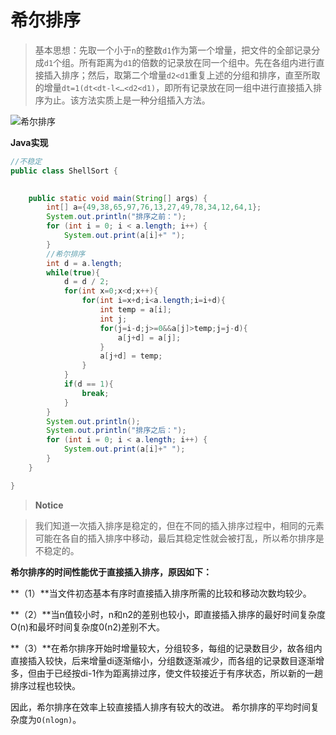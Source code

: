 # 希尔排序

> 基本思想：先取一个小于`n`的整数`d1`作为第一个增量，把文件的全部记录分成`d1`个组。所有距离为`d1`的倍数的记录放在同一个组中。先在各组内进行直接插入排序；然后，取第二个增量`d2<d1`重复上述的分组和排序，直至所取的增量`dt=1(dt<dt-l<…<d2<d1)`，即所有记录放在同一组中进行直接插入排序为止。该方法实质上是一种分组插入方法。

![希尔排序](https://i.imgur.com/8ZWqp9l.png)

**Java实现**

```java
//不稳定
public class ShellSort {

    
    public static void main(String[] args) {
        int[] a={49,38,65,97,76,13,27,49,78,34,12,64,1};
        System.out.println("排序之前：");
        for (int i = 0; i < a.length; i++) {
            System.out.print(a[i]+" ");
        }
        //希尔排序
        int d = a.length;
        while(true){
            d = d / 2;
            for(int x=0;x<d;x++){
                for(int i=x+d;i<a.length;i=i+d){
                    int temp = a[i];
                    int j;
                    for(j=i-d;j>=0&&a[j]>temp;j=j-d){
                        a[j+d] = a[j];
                    }
                    a[j+d] = temp;
                }
            }
            if(d == 1){
                break;
            }
        }
        System.out.println();
        System.out.println("排序之后：");
        for (int i = 0; i < a.length; i++) {
            System.out.print(a[i]+" ");
        }
    }

}
```

> **Notice**

> 我们知道一次插入排序是稳定的，但在不同的插入排序过程中，相同的元素可能在各自的插入排序中移动，最后其稳定性就会被打乱，所以希尔排序是不稳定的。

**希尔排序的时间性能优于直接插入排序，原因如下：**

**（1）**当文件初态基本有序时直接插入排序所需的比较和移动次数均较少。

**（2）**当n值较小时，n和n2的差别也较小，即直接插入排序的最好时间复杂度O(n)和最坏时间复杂度0(n2)差别不大。

**（3）**在希尔排序开始时增量较大，分组较多，每组的记录数目少，故各组内直接插入较快，后来增量di逐渐缩小，分组数逐渐减少，而各组的记录数目逐渐增多，但由于已经按di-1作为距离排过序，使文件较接近于有序状态，所以新的一趟排序过程也较快。

因此，希尔排序在效率上较直接插人排序有较大的改进。
希尔排序的平均时间复杂度为`O(nlogn)`。
